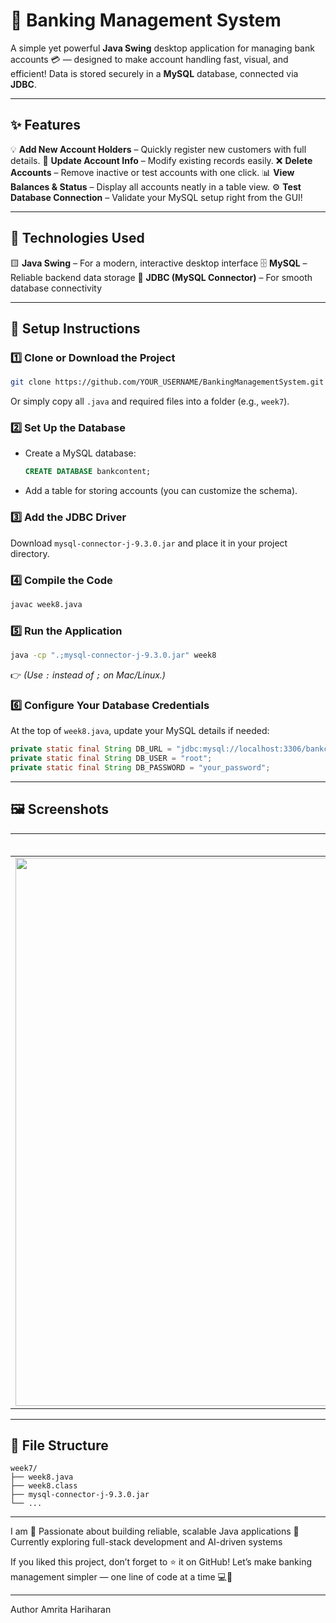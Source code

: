 # 🏦 Banking Management System

A simple yet powerful **Java Swing** desktop application for managing bank accounts 💳 — designed to make account handling fast, visual, and efficient! Data is stored securely in a **MySQL** database, connected via **JDBC**.

---

## ✨ Features

💡 **Add New Account Holders** – Quickly register new customers with full details.
📝 **Update Account Info** – Modify existing records easily.
❌ **Delete Accounts** – Remove inactive or test accounts with one click.
📊 **View Balances & Status** – Display all accounts neatly in a table view.
⚙️ **Test Database Connection** – Validate your MySQL setup right from the GUI!

---

## 🧠 Technologies Used

🟨 **Java Swing** – For a modern, interactive desktop interface
🗄️ **MySQL** – Reliable backend data storage
🔗 **JDBC (MySQL Connector)** – For smooth database connectivity

---

## 🚀 Setup Instructions

### 1️⃣ Clone or Download the Project

```bash
git clone https://github.com/YOUR_USERNAME/BankingManagementSystem.git
```

Or simply copy all `.java` and required files into a folder (e.g., `week7`).

### 2️⃣ Set Up the Database

* Create a MySQL database:

  ```sql
  CREATE DATABASE bankcontent;
  ```
* Add a table for storing accounts (you can customize the schema).

### 3️⃣ Add the JDBC Driver

Download `mysql-connector-j-9.3.0.jar` and place it in your project directory.

### 4️⃣ Compile the Code

```bash
javac week8.java
```

### 5️⃣ Run the Application

```bash
java -cp ".;mysql-connector-j-9.3.0.jar" week8
```

👉 *(Use `:` instead of `;` on Mac/Linux.)*

### 6️⃣ Configure Your Database Credentials

At the top of `week8.java`, update your MySQL details if needed:

```java
private static final String DB_URL = "jdbc:mysql://localhost:3306/bankcontent";
private static final String DB_USER = "root";
private static final String DB_PASSWORD = "your_password";
```

---

## 🖼️ Screenshots

|                                                               💻 GUI Preview                                                              |
| :---------------------------------------------------------------------------------------------------------------------------------------: |
| <img width="1176" height="877" alt="Banking GUI" src="https://github.com/user-attachments/assets/010ecda6-9645-4f4e-a7f8-9574176cbfb5" /> |

---

## 📂 File Structure

```
week7/
├── week8.java
├── week8.class
├── mysql-connector-j-9.3.0.jar
└── ...
```

---

I am
💬 Passionate about building reliable, scalable Java applications
🌱 Currently exploring full-stack development and AI-driven systems

If you liked this project, don’t forget to ⭐ it on GitHub!
Let’s make banking management simpler — one line of code at a time 💻💙

---







Author
Amrita Hariharan
